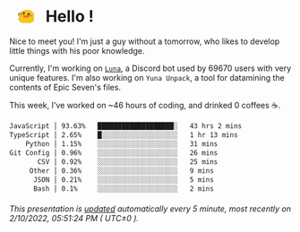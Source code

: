 <h1>   <img src="./spoink.gif" style="vertical-align:middle;" width="30px">   Hello ! </h1>

Nice to meet you! I'm just a guy without a tomorrow, who likes to develop little things with his poor knowledge.

Currently, I'm working on <a href='https://github.com/Asgarrrr/Luna'>`Luna`</a>, a Discord bot used by 69670 users with very unique features. I'm also working on `Yuna Unpack`, a tool for datamining the contents of Epic Seven's files.

This week, I've worked on ~46 hours of coding, and drinked 0 coffees ☕.

```
JavaScript │ 93.63%   ███████████████████░   43 hrs 2 mins
TypeScript │ 2.65%    █░░░░░░░░░░░░░░░░░░░   1 hr 13 mins
    Python │ 1.15%    ░░░░░░░░░░░░░░░░░░░░   31 mins
Git Config │ 0.96%    ░░░░░░░░░░░░░░░░░░░░   26 mins
       CSV │ 0.92%    ░░░░░░░░░░░░░░░░░░░░   25 mins
     Other │ 0.36%    ░░░░░░░░░░░░░░░░░░░░   9 mins
      JSON │ 0.21%    ░░░░░░░░░░░░░░░░░░░░   5 mins
      Bash │ 0.1%     ░░░░░░░░░░░░░░░░░░░░   2 mins
```

###### This presentation is [updated](https://github.com/Asgarrrr) automatically every 5 minute, most recently on 2/10/2022, 05:51:24 PM ( UTC±0 ).